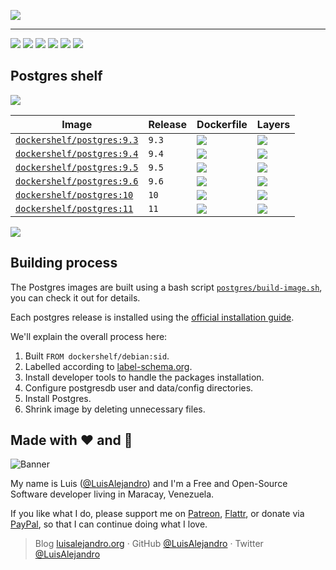 ![](https://gitcdn.xyz/repo/LuisAlejandro/dockershelf/master/images/banner.svg)

---

[![](https://img.shields.io/github/release/LuisAlejandro/dockershelf.svg)](https://github.com/LuisAlejandro/dockershelf/releases) [![](https://img.shields.io/travis/LuisAlejandro/dockershelf.svg)](https://travis-ci.org/LuisAlejandro/dockershelf) [![](https://img.shields.io/docker/pulls/dockershelf/postgres.svg)](https://hub.docker.com/r/dockershelf/postgres) [![](https://img.shields.io/github/issues-raw/LuisAlejandro/dockershelf/in%20progress.svg?label=in%20progress)](https://github.com/LuisAlejandro/dockershelf/issues?q=is%3Aissue+is%3Aopen+label%3A%22in+progress%22) [![](https://badges.gitter.im/LuisAlejandro/dockershelf.svg)](https://gitter.im/LuisAlejandro/dockershelf) [![](https://cla-assistant.io/readme/badge/LuisAlejandro/dockershelf)](https://cla-assistant.io/LuisAlejandro/dockershelf)

## Postgres shelf

![](https://gitcdn.xyz/repo/LuisAlejandro/dockershelf/master/images/table.svg)

|Image  |Release  |Dockerfile  |Layers  |
|-------|---------|------------|--------|
|[`dockershelf/postgres:9.3`](https://hub.docker.com/r/dockershelf/postgres)|`9.3`|[![](https://img.shields.io/badge/-postgres%2F9.3%2FDockerfile-blue.svg)](https://github.com/LuisAlejandro/dockershelf/blob/master/postgres/9.3/Dockerfile)|[![](https://images.microbadger.com/badges/image/dockershelf/postgres:9.3.svg)](https://microbadger.com/images/dockershelf/postgres:9.3)|
|[`dockershelf/postgres:9.4`](https://hub.docker.com/r/dockershelf/postgres)|`9.4`|[![](https://img.shields.io/badge/-postgres%2F9.4%2FDockerfile-blue.svg)](https://github.com/LuisAlejandro/dockershelf/blob/master/postgres/9.4/Dockerfile)|[![](https://images.microbadger.com/badges/image/dockershelf/postgres:9.4.svg)](https://microbadger.com/images/dockershelf/postgres:9.4)|
|[`dockershelf/postgres:9.5`](https://hub.docker.com/r/dockershelf/postgres)|`9.5`|[![](https://img.shields.io/badge/-postgres%2F9.5%2FDockerfile-blue.svg)](https://github.com/LuisAlejandro/dockershelf/blob/master/postgres/9.5/Dockerfile)|[![](https://images.microbadger.com/badges/image/dockershelf/postgres:9.5.svg)](https://microbadger.com/images/dockershelf/postgres:9.5)|
|[`dockershelf/postgres:9.6`](https://hub.docker.com/r/dockershelf/postgres)|`9.6`|[![](https://img.shields.io/badge/-postgres%2F9.6%2FDockerfile-blue.svg)](https://github.com/LuisAlejandro/dockershelf/blob/master/postgres/9.6/Dockerfile)|[![](https://images.microbadger.com/badges/image/dockershelf/postgres:9.6.svg)](https://microbadger.com/images/dockershelf/postgres:9.6)|
|[`dockershelf/postgres:10`](https://hub.docker.com/r/dockershelf/postgres)|`10`|[![](https://img.shields.io/badge/-postgres%2F10%2FDockerfile-blue.svg)](https://github.com/LuisAlejandro/dockershelf/blob/master/postgres/10/Dockerfile)|[![](https://images.microbadger.com/badges/image/dockershelf/postgres:10.svg)](https://microbadger.com/images/dockershelf/postgres:10)|
|[`dockershelf/postgres:11`](https://hub.docker.com/r/dockershelf/postgres)|`11`|[![](https://img.shields.io/badge/-postgres%2F11%2FDockerfile-blue.svg)](https://github.com/LuisAlejandro/dockershelf/blob/master/postgres/11/Dockerfile)|[![](https://images.microbadger.com/badges/image/dockershelf/postgres:11.svg)](https://microbadger.com/images/dockershelf/postgres:11)|

![](https://gitcdn.xyz/repo/LuisAlejandro/dockershelf/master/images/table.svg)

## Building process

The Postgres images are built using a bash script [`postgres/build-image.sh`](https://github.com/LuisAlejandro/dockershelf/blob/master/postgres/build-image.sh), you can check it out for details.

Each postgres release is installed using the [official installation guide](https://www.postgresql.org/download/linux/debian/).

We'll explain the overall process here:

1. Built `FROM dockershelf/debian:sid`.
2. Labelled according to [label-schema.org](http://label-schema.org).
3. Install developer tools to handle the packages installation.
5. Configure postgresdb user and data/config directories.
4. Install Postgres.
5. Shrink image by deleting unnecessary files.

## Made with :heart: and :hamburger:

![Banner](http://huntingbears.com.ve/static/img/site/banner.svg)

My name is Luis ([@LuisAlejandro](https://github.com/LuisAlejandro)) and I'm a Free and Open-Source Software developer living in Maracay, Venezuela.

If you like what I do, please support me on [Patreon](https://www.patreon.com/luisalejandro), [Flattr](https://flattr.com/profile/luisalejandro), or donate via [PayPal](https://www.paypal.me/martinezfaneyth), so that I can continue doing what I love.

> Blog [luisalejandro.org](http://luisalejandro.org) · GitHub [@LuisAlejandro](https://github.com/LuisAlejandro) · Twitter [@LuisAlejandro](https://twitter.com/LuisAlejandro)